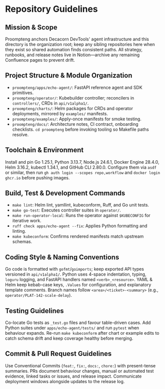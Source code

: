 # Repository Guidelines

## Mission & Scope
Proompteng anchors Decacorn DevTools' agent infrastructure and this directory is the organization root; keep any sibling repositories here when they exist so shared automation finds consistent paths. All strategy, runbooks, and release notes live in Notion—archive any remaining Confluence pages to prevent drift.

## Project Structure & Module Organization
- `proompteng/apps/echo-agent/`: FastAPI reference agent and SDK primitives.
- `proompteng/operator/`: Kubebuilder controller; reconcilers in `controllers/`, CRDs in `api/v1alpha1/`.
- `proompteng/charts/`: Helm packages for CRDs and operator deployments, mirrored by `examples/` manifests.
- `proompteng/examples/`: Apply-once manifests for smoke testing.
- `proompteng/docs/`: Architecture notes, CI contract, onboarding checklists.
`cd proompteng` before invoking tooling so Makefile paths resolve.

## Toolchain & Environment
Install and pin Go 1.25.1, Python 3.13.7, Node.js 24.6.1, Docker Engine 28.4.0, Helm 3.16.2, kubectl 1.34.1, and GitHub CLI 2.80.0. Configure them via `asdf` or similar, then run `gh auth login --scopes repo,workflow` and `docker login ghcr.io` before pushing images.

## Build, Test & Development Commands
- `make lint`: Helm lint, yamllint, kubeconform, Ruff, and Go unit tests.
- `make go-test`: Executes controller suites in `operator/`.
- `make run-operator-local`: Runs the operator against `$KUBECONFIG` for iterative work.
- `ruff check apps/echo-agent --fix`: Applies Python formatting and linting.
- `make kubeconform`: Confirms rendered manifests match upstream schemas.

## Coding Style & Naming Conventions
Go code is formatted with `gofmt`/`goimports`; keep exported API types versioned in `api/v1alpha1/`. Python uses 4-space indentation, typing, `loguru` logging, and FastAPI handlers named `<verb>_<resource>`. YAML & Helm keep kebab-case keys, `.Values` for configuration, and explanatory template comments. Branch names follow `<area>/<ticket>-<summary>` (e.g., `operator/PLAT-142-scale-delay`).

## Testing Guidelines
Co-locate Go tests as `_test.go` files and favour table-driven cases. Add Python suites under `apps/echo-agent/tests/` and run `pytest` when behaviour expands. Re-run `make kubeconform` after chart or example edits to catch schema drift and keep coverage healthy before merging.

## Commit & Pull Request Guidelines
Use Conventional Commits (`feat:`, `fix:`, `docs:`, `chore:`) with present-tense summaries. PRs document behaviour changes, manual or automated test evidence, linked tasks or issues, and release impact. Communicate deployment windows alongside updates to the release log.

